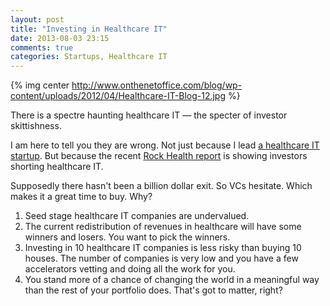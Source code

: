 ```yaml
---
layout: post
title: "Investing in Healthcare IT"
date: 2013-08-03 23:15
comments: true
categories: Startups, Healthcare IT
---
```


{% img center http://www.onthenetoffice.com/blog/wp-content/uploads/2012/04/Healthcare-IT-Blog-12.jpg %}

There is a spectre haunting healthcare IT — the specter of
investor skittishness.

I am here to tell you they are wrong. Not just because I lead [a
healthcare IT startup](http://iMedicare.com). But because the
recent [Rock Health
report](http://www.slideshare.net/RockHealth/2013-midyear-digital-health-funding-by-rockhealth-23728823) is showing investors shorting healthcare IT.

Supposedly there hasn't been a billion dollar exit. So VCs
hesitate. Which makes it a great time to buy. Why?

1. Seed stage healthcare IT companies are undervalued.
2. The current redistribution of revenues in healthcare will have some winners and losers. You want to pick the winners.
3. Investing in 10 healthcare IT companies is less risky than
buying 10 houses. The number of companies is very low and you have a few accelerators vetting and doing all the work for you.
4. You stand more of a chance of changing the world in a meaningful way than the rest of your portfolio does. That's got to matter, right?
